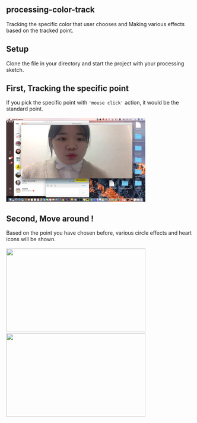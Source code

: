 ## processing-color-track
Tracking the specific color that user chooses and Making various effects based on the tracked point.
<br/>
## Setup
Clone the file in your directory and start the project with your processing sketch.
<br/>
## First, Tracking the specific point
If you pick the specific point with <code>'mouse click'</code> action, it would be the standard point.
<br/><br/>
<img src="https://github.com/Jeongah-Shin/processing-color-track/blob/images/1_.png" width=375px height=225px/>
<br/>
## Second, Move around !
Based on the point you have chosen before, various circle effects and heart icons will be shown.
<br/><br/>
<img src="https://github.com/Jeongah-Shin/processing-color-track/blob/images/2_.png" width=375px height=225px/>
<br/>
<img src="https://github.com/Jeongah-Shin/processing-color-track/blob/images/3_.png" width=375px height=225px/>

